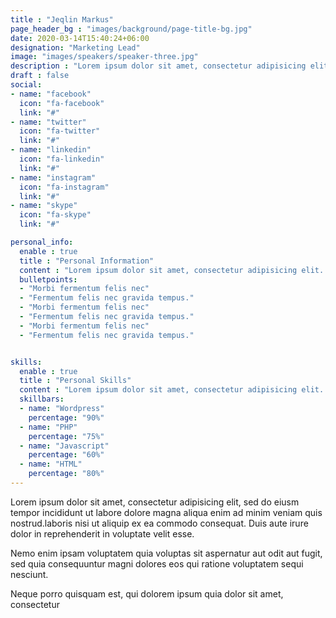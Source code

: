 ```yaml
---
title : "Jeqlin Markus"
page_header_bg : "images/background/page-title-bg.jpg"
date: 2020-03-14T15:40:24+06:00
designation: "Marketing Lead"
image: "images/speakers/speaker-three.jpg"
description : "Lorem ipsum dolor sit amet, consectetur adipisicing elit. Maiores, velit."
draft : false
social:
- name: "facebook"
  icon: "fa-facebook"
  link: "#"
- name: "twitter"
  icon: "fa-twitter"
  link: "#"
- name: "linkedin"
  icon: "fa-linkedin"
  link: "#"
- name: "instagram"
  icon: "fa-instagram"
  link: "#"
- name: "skype"
  icon: "fa-skype"
  link: "#"

personal_info:
  enable : true
  title : "Personal Information"
  content : "Lorem ipsum dolor sit amet, consectetur adipisicing elit. Excepturi explicabo suscipit deleniti voluptatum quos nostrum iure doloremque cupiditate voluptatem a enim eaque quod perspiciatis repudiandae, mollitia adipisci ea, quidem eveniet consequatur veniam error. Adipisci, suscipit corporis repellat, soluta vitae deserunt."
  bulletpoints:
  - "Morbi fermentum felis nec"
  - "Fermentum felis nec gravida tempus."
  - "Morbi fermentum felis nec"
  - "Fermentum felis nec gravida tempus."
  - "Morbi fermentum felis nec"
  - "Fermentum felis nec gravida tempus."


skills:
  enable : true
  title : "Personal Skills"
  content : "Lorem ipsum dolor sit amet, consectetur adipisicing elit. Excepturi explicabo suscipit deleniti voluptatum quos nostrum iure doloremque."
  skillbars:
  - name: "Wordpress"
    percentage: "90%"
  - name: "PHP"
    percentage: "75%"
  - name: "Javascript"
    percentage: "60%"
  - name: "HTML"
    percentage: "80%"
---
```

Lorem ipsum dolor sit amet, consectetur adipisicing elit, sed do eiusm tempor incididunt ut labore
dolore magna aliqua enim ad minim veniam quis nostrud.laboris nisi ut aliquip ex ea commodo consequat.
Duis aute irure dolor in reprehenderit in voluptate velit esse.

Nemo enim ipsam voluptatem quia voluptas sit aspernatur aut odit aut fugit, sed quia consequuntur magni
dolores eos qui ratione voluptatem sequi nesciunt.

Neque porro quisquam est, qui dolorem ipsum quia dolor sit amet, consectetur